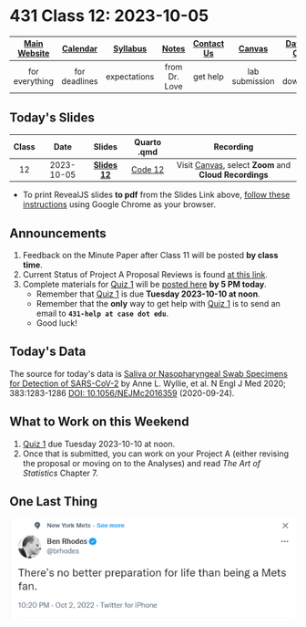 # 431 Class 12: 2023-10-05

[Main Website](https://thomaselove.github.io/431-2023/) | [Calendar](https://thomaselove.github.io/431-2023/calendar.html) | [Syllabus](https://thomaselove.github.io/431-syllabus-2023/) | [Notes](https://thomaselove.github.io/431-notes/) | [Contact Us](https://thomaselove.github.io/431-2023/contact.html) | [Canvas](https://canvas.case.edu) | [Data and Code](https://github.com/THOMASELOVE/431-data)
:-----------: | :--------------: | :----------: | :---------: | :-------------: | :-----------: | :------------:
for everything | for deadlines | expectations | from Dr. Love | get help | lab submission | for downloads

## Today's Slides

Class | Date | Slides | Quarto .qmd | Recording
:---: | :--------: | :------: | :------: | :-------------:
12 | 2023-10-05 | **[Slides 12](https://thomaselove.github.io/431-slides-2023/class12.html)** | [Code 12](https://thomaselove.github.io/431-slides-2023/class12.qmd) | Visit [Canvas](https://canvas.case.edu/), select **Zoom** and **Cloud Recordings**

- To print RevealJS slides **to pdf** from the Slides Link above, [follow these instructions](https://quarto.org/docs/presentations/revealjs/presenting.html#print-to-pdf) using Google Chrome as your browser.

## Announcements

1. Feedback on the Minute Paper after Class 11 will be posted **by class time**.
2. Current Status of Project A Proposal Reviews is found [at this link](https://github.com/THOMASELOVE/431-classes-2023/blob/main/projA/projectA_proposal.md).
3. Complete materials for [Quiz 1](https://github.com/THOMASELOVE/431-quizzes-2023/tree/main/quiz1) will be [posted here](https://github.com/THOMASELOVE/431-quizzes-2023/tree/main/quiz1) **by 5 PM today**.
    - Remember that [Quiz 1](https://github.com/THOMASELOVE/431-quizzes-2023/tree/main/quiz1) is due **Tuesday 2023-10-10 at noon**.
    - Remember that the **only** way to get help with [Quiz 1](https://github.com/THOMASELOVE/431-quizzes-2023/tree/main/quiz1) is to send an email to **`431-help at case dot edu`**.
    - Good luck!

## Today's Data

The source for today's data is [Saliva or Nasopharyngeal Swab Specimens for Detection of SARS-CoV-2](https://www.nejm.org/doi/full/10.1056/NEJMc2016359) by Anne L. Wyllie, et al. N Engl J Med 2020; 383:1283-1286 [DOI: 10.1056/NEJMc2016359](https://www.nejm.org/doi/full/10.1056/NEJMc2016359) (2020-09-24).

## What to Work on this Weekend

1. [Quiz 1](https://github.com/THOMASELOVE/431-quizzes-2023/tree/main/quiz1) due Tuesday 2023-10-10 at noon.
2. Once that is submitted, you can work on your Project A (either revising the proposal or moving on to the Analyses) and read *The Art of Statistics* Chapter 7.

## One Last Thing

![](images/rhodes_2022-10-02.png)
